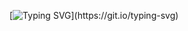 [![Typing SVG](https://readme-typing-svg.herokuapp.com?color=%2336BCF7&center=true&vCenter=true&multiline=true&width=530&height=106&lines=Hi%2C+My+name+is+Ahmed.;I'm+learning+Java+SpringBoot+right+now.;I+love+to+learn+new+computer+technology.)](https://git.io/typing-svg)